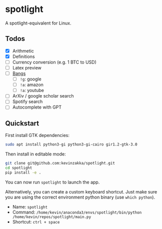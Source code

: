 # spotlight

A spotlight-equivalent for Linux.

## Todos

* [x] Arithmetic
* [x] Definitions
* [ ] Currency conversion (e.g. 1 BTC to USD)
* [ ] Latex preview
* [ ] [Bangs](https://help.duckduckgo.com/duckduckgo-help-pages/features/bangs/)
    * [ ] `!g`: google
    * [ ] `!a`: amazon
    * [ ] `!a`: youtube
* [ ] ArXiv / google scholar search
* [ ] Spotify search
* [ ] Autocomplete with GPT

## Quickstart

First install GTK dependencies:

```bash
sudo apt install python3-gi python3-gi-cairo gir1.2-gtk-3.0
```

Then install in editable mode:

```bash
git clone git@github.com:kevinzakka/spotlight.git
cd spotlight
pip install -e .
```

You can now run `spotlight` to launch the app.

Alternatively, you can create a custom keyboard shortcut. Just make sure you
are using the correct environment python binary (use `which python`).

* Name: `spotlight`
* Command: `/home/kevin/anaconda3/envs/spotlight/bin/python /home/kevin/repos/spotlight/main.py`
* Shortcut: `ctrl + space`
